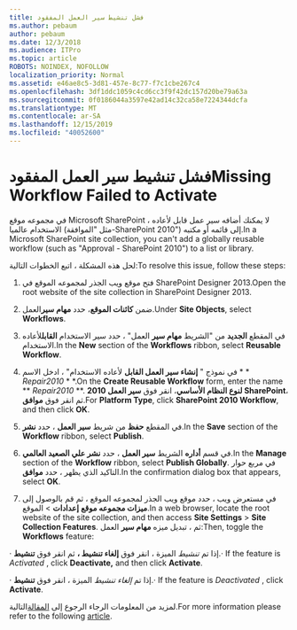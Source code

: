 ```yaml
---
title: فشل تنشيط سير العمل المفقود
ms.author: pebaum
author: pebaum
ms.date: 12/3/2018
ms.audience: ITPro
ms.topic: article
ROBOTS: NOINDEX, NOFOLLOW
localization_priority: Normal
ms.assetid: e46ae8c5-3d81-457e-8c77-f7c1cbe267c4
ms.openlocfilehash: 3df1ddc1059c4cd6cc3f9f42dc157d20be79a63a
ms.sourcegitcommit: 0f0186044a3597e42ad14c32ca58e7224344dcfa
ms.translationtype: MT
ms.contentlocale: ar-SA
ms.lasthandoff: 12/15/2019
ms.locfileid: "40052600"
---
```

# <a name="missing-workflow-failed-to-activate"></a><span data-ttu-id="849f3-102">فشل تنشيط سير العمل المفقود</span><span class="sxs-lookup"><span data-stu-id="849f3-102">Missing Workflow Failed to Activate</span></span>

<span data-ttu-id="849f3-103">في مجموعه موقع Microsoft SharePoint ، لا يمكنك أضافه سير عمل قابل لأعاده الاستخدام عالميا (مثل "الموافقة-SharePoint 2010") إلى قائمه أو مكتبه.</span><span class="sxs-lookup"><span data-stu-id="849f3-103">In a Microsoft SharePoint site collection, you can't add a globally reusable workflow (such as "Approval - SharePoint 2010") to a list or library.</span></span>
  
<span data-ttu-id="849f3-104">لحل هذه المشكلة ، اتبع الخطوات التالية:</span><span class="sxs-lookup"><span data-stu-id="849f3-104">To resolve this issue, follow these steps:</span></span> 
  
1. <span data-ttu-id="849f3-105">فتح موقع ويب الجذر لمجموعه الموقع في SharePoint Designer 2013.</span><span class="sxs-lookup"><span data-stu-id="849f3-105">Open the root website of the site collection in SharePoint Designer 2013.</span></span>
  
2. <span data-ttu-id="849f3-106">ضمن **كائنات الموقع**، حدد **مهام سير**العمل.</span><span class="sxs-lookup"><span data-stu-id="849f3-106">Under **Site Objects**, select **Workflows**.</span></span> 
  
3. <span data-ttu-id="849f3-107">في المقطع **الجديد** من "الشريط **مهام سير** العمل" ، حدد سير الاستخدام **القابل**لأعاده الاستخدام.</span><span class="sxs-lookup"><span data-stu-id="849f3-107">In the **New** section of the **Workflows** ribbon, select **Reusable Workflow**.</span></span> 
  
4. <span data-ttu-id="849f3-108">في نموذج " **إنشاء سير العمل القابل** لأعاده الاستخدام" ، ادخل الاسم \* \* *Repair2010* \* \*.</span><span class="sxs-lookup"><span data-stu-id="849f3-108">On the **Create Reusable Workflow** form, enter the name \*\* *Repair2010* \*\*.</span></span> <span data-ttu-id="849f3-109">**لنوع النظام الأساسي**، انقر فوق **سير العمل 2010 SharePoint**، ثم انقر فوق **موافق**.</span><span class="sxs-lookup"><span data-stu-id="849f3-109">For **Platform Type**, click **SharePoint 2010 Workflow**, and then click **OK**.</span></span> 
  
1. <span data-ttu-id="849f3-110">في المقطع **حفظ** من شريط **سير العمل** ، حدد **نشر**.</span><span class="sxs-lookup"><span data-stu-id="849f3-110">In the **Save** section of the **Workflow** ribbon, select **Publish**.</span></span> 
  
2. <span data-ttu-id="849f3-111">في قسم **أداره** الشريط **سير العمل** ، حدد **نشر علي الصعيد العالمي**.</span><span class="sxs-lookup"><span data-stu-id="849f3-111">In the **Manage** section of the **Workflow** ribbon, select **Publish Globally**.</span></span> <span data-ttu-id="849f3-112">في مربع حوار التاكيد الذي يظهر ، حدد **موافق**.</span><span class="sxs-lookup"><span data-stu-id="849f3-112">In the confirmation dialog box that appears, select **OK**.</span></span> 
  
3. <span data-ttu-id="849f3-113">في مستعرض ويب ، حدد موقع ويب الجذر لمجموعه الموقع ، ثم قم بالوصول إلى **ميزات مجموعه موقع** **إعدادات** \> الموقع.</span><span class="sxs-lookup"><span data-stu-id="849f3-113">In a web browser, locate the root website of the site collection, and then access **Site Settings** \> **Site Collection Features**.</span></span> <span data-ttu-id="849f3-114">ثم ، تبديل ميزه **مهام سير** العمل:</span><span class="sxs-lookup"><span data-stu-id="849f3-114">Then, toggle the **Workflows** feature:</span></span> 
  
<span data-ttu-id="849f3-115">· إذا تم *تنشيط* الميزة ، انقر فوق **إلغاء تنشيط ،** ثم انقر فوق **تنشيط**.</span><span class="sxs-lookup"><span data-stu-id="849f3-115">· If the feature is  *Activated*  , click **Deactivate,** and then click **Activate**.</span></span> 
  
<span data-ttu-id="849f3-116">· إذا تم *إلغاء تنشيط* الميزة ، انقر فوق **تنشيط**.</span><span class="sxs-lookup"><span data-stu-id="849f3-116">· If the feature is  *Deactivated*  , click **Activate**.</span></span> 
  
<span data-ttu-id="849f3-117">لمزيد من المعلومات الرجاء الرجوع إلى [المقالة](https://go.microsoft.com/fwlink/?linkid=2047770&amp;clcid=0x409)التالية.</span><span class="sxs-lookup"><span data-stu-id="849f3-117">For more information please refer to the following [article](https://go.microsoft.com/fwlink/?linkid=2047770&amp;clcid=0x409).</span></span>
  

